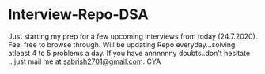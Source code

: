 # Interview-Repo-DSA
Just starting my prep for a few upcoming interviews from today (24.7.2020). Feel free to browse through. Will be updating Repo everyday...solving atleast 4 to 5 problems a day. If you have annnnnny doubts..don't hesitate ...just mail me at sabrish2701@gmail.com. CYA
